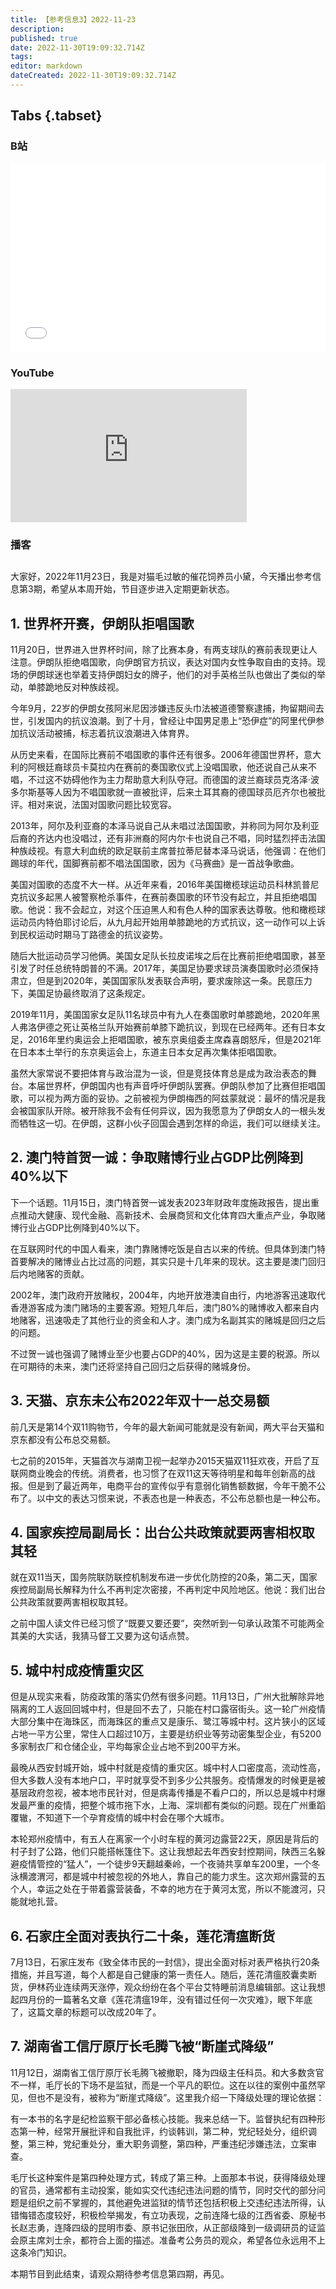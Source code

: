 ```yaml
---
title: 【参考信息3】2022-11-23
description: 
published: true
date: 2022-11-30T19:09:32.714Z
tags: 
editor: markdown
dateCreated: 2022-11-30T19:09:32.714Z
---
```


## Tabs {.tabset}
### B站
<div style="position: relative; padding: 30% 45%;">
<iframe style="position: absolute; width: 100%; height: 100%; left: 0; top: 0;" src="//player.bilibili.com/player.html?&bvid=BV12K411d7WQ&page=1&as_wide=1&high_quality=1&danmaku=1" scrolling="no" border="0" frameborder="no" framespacing="0" allowfullscreen="true"></iframe>
</div>

### YouTube
<div style="position: relative; padding-bottom: calc(56.25% * 0.75); /* 16:9 */ width: 75%; height: 0;">
<iframe style="position: absolute; top: 0; left: 0; width: 100%; height: 100%;" src="https://www.youtube-nocookie.com/embed/PKA-46NMYOY" title="YouTube video player" frameborder="0" allow="accelerometer; autoplay; clipboard-write; encrypted-media; gyroscope; picture-in-picture" allowfullscreen></iframe>
</div>
  
### 播客
<div class="podcast-player"></div>

## 

大家好，2022年11月23日，我是对猫毛过敏的催花饲养员小黛，今天播出参考信息第3期，希望从本周开始，节目逐步进入定期更新状态。

## 1. 世界杯开赛，伊朗队拒唱国歌

11月20日，世界进入世界杯时间，除了比赛本身，有两支球队的赛前表现更让人注意。伊朗队拒绝唱国歌，向伊朗官方抗议，表达对国内女性争取自由的支持。现场的伊朗球迷也举着支持伊朗妇女的牌子，他们的对手英格兰队也做出了类似的举动，单膝跪地反对种族歧视。

今年9月，22岁的伊朗女孩阿米尼因涉嫌违反头巾法被道德警察逮捕，拘留期间去世，引发国内的抗议浪潮。到了十月，曾经让中国男足患上“恐伊症”的阿里代伊参加抗议活动被捕，标志着抗议浪潮进入体育界。

从历史来看，在国际比赛前不唱国歌的事件还有很多。2006年德国世界杯，意大利的阿根廷裔球员卡莫拉内在赛前的奏国歌仪式上没唱国歌，他还说自己从来不唱，不过这不妨碍他作为主力帮助意大利队夺冠。而德国的波兰裔球员克洛泽·波多尔斯基等人因为不唱国歌就一直被批评，后来土耳其裔的德国球员厄齐尔也被批评。相对来说，法国对国歌问题比较宽容。

2013年，阿尔及利亚裔的本泽马说自己从未唱过法国国歌，并称同为阿尔及利亚后裔的齐达内也没唱过，还有非洲裔的阿内尔卡也说自己不唱，同时猛烈抨击法国种族歧视。有意大利血统的欧足联前主席普拉蒂尼替本泽马说话，他强调：在他们踢球的年代，国脚赛前都不唱法国国歌，因为《马赛曲》是一首战争歌曲。

美国对国歌的态度不大一样。从近年来看，2016年美国橄榄球运动员科林凯普尼克抗议多起黑人被警察枪杀事件，在赛前奏国歌的环节没有起立，并且拒绝唱国歌。他说：我不会起立，对这个压迫黑人和有色人种的国家表达尊敬。他和橄榄球运动员内特伯耶讨论后，从九月起开始用单膝跪地的方式抗议，这一动作可以上诉到民权运动时期马丁路德金的抗议姿势。

随后大批运动员学习他俩。美国女足队长拉皮诺埃之后在比赛前拒绝唱国歌，甚至引发了时任总统特朗普的不满。2017年，美国足协要求球员演奏国歌时必须保持肃立，但是到2020年，美国国家队发表联合声明，要求废除这一条。民意压力下，美国足协最终取消了这条规定。

2019年11月，美国国家女足队11名球员中有九人在奏国歌时单膝跪地，2020年黑人弗洛伊德之死让英格兰队开始赛前单膝下跪抗议，到现在已经两年。还有日本女足，2016年里约奥运会上拒唱国歌，被东京奥组委主席森喜朗怒斥，但是2021年在日本本土举行的东京奥运会上，东道主日本女足再次集体拒唱国歌。

虽然大家常说不要把体育与政治混为一谈，但是竞技体育总是成为政治表态的舞台。本届世界杯，伊朗国内也有声音呼吁伊朗队罢赛。伊朗队参加了比赛但拒唱国歌，可以视为两方面的妥协。之前被视为伊朗梅西的阿兹蒙就说：最坏的情况是我会被国家队开除。被开除我不会有任何异议，因为我愿意为了伊朗女人的一根头发而牺牲这一切。在伊朗，这群小伙子回国会遇到怎样的命运，我们可以继续关注。

## 2. 澳门特首贺一诚：争取赌博行业占GDP比例降到40%以下

下一个话题。11月15日，澳门特首贺一诚发表2023年财政年度施政报告，提出重点推动大健康、现代金融、高新技术、会展商贸和文化体育四大重点产业，争取赌博行业占GDP比例降到40%以下。

在互联网时代的中国人看来，澳门靠赌博吃饭是自古以来的传统。但具体到澳门特首要解决的赌博业占比过高的问题，其实只是十几年来的现状。这主要是澳门回归后内地赌客的贡献。

2002年，澳门政府开放赌权，2004年，内地开放港澳自由行，内地游客迅速取代香港游客成为澳门赌场的主要客源。短短几年后，澳门80%的赌博收入都来自内地赌客，迅速吸走了其他行业的资金和人才。澳门成为名副其实的赌城是回归之后的问题。

不过贺一诚也强调了赌博业至少也要占GDP的40%，因为这是主要的税源。所以在可期待的未来，澳门还将坚持自己回归之后获得的赌城身份。

## 3. 天猫、京东未公布2022年双十一总交易额

前几天是第14个双11购物节，今年的最大新闻可能就是没有新闻，两大平台天猫和京东都没有公布总交易额。

七之前的2015年，天猫首次与湖南卫视一起举办2015天猫双11狂欢夜，开启了互联网商业晚会的传统。消费者，也习惯了在双11这天等待明星和每年创新高的战报。但是到了最近两年，电商平台的宣传似乎有意弱化销售额数据，今年干脆不公布了。以中文的表达习惯来说，不表态也是一种表态，不公布总额也是一种公布。

## 4. 国家疾控局副局长：出台公共政策就要两害相权取其轻

就在双11当天，国务院联防联控机制发布进一步优化防控的20条，第二天，国家疾控局副局长解释为什么不再判定次密接，不再判定中风险地区。他说：我们出台公共政策就要两害相权取其轻。

之前中国人读文件已经习惯了“既要又要还要”，突然听到一句承认政策不可能两全其美的大实话，我猜马督工又要为这句话点赞。

## 5. 城中村成疫情重灾区

但是从现实来看，防疫政策的落实仍然有很多问题。11月13日，广州大批解除异地隔离的工人返回回城中村，但是回不去了，只能在村口露宿街头。这一轮广州疫情大部分集中在海珠区，而海珠区的重点又是康乐、鹭江等城中村。这片狭小的区域占地一平方公里，常住人口超过10万，主要是纺织业等劳动密集型企业，有5200多家制衣厂和仓储企业，平均每家企业占地不到200平方米。

最晚从西安封城开始，城中村就是疫情的重灾区。城中村人口密度高，流动性高，但大多数人没有本地户口，平时就享受不到多少公共服务。疫情爆发的时候更是被基层政府忽视，被本地市民针对，但是病毒传播是不看户口的，所以总是城中村爆发最严重的疫情，把整个城市拖下水，上海、深圳都有类似的问题。现在广州重蹈覆辙，不知道下一个孕育疫情的城中村会在哪个大城市。

本轮郑州疫情中，有五人在离家一个小时车程的黄河边露营22天，原因是背后的村子封了公路，他们只能搭帐篷住下。这让我想起去年西安封控期间，陕西三名躲避疫情管控的“猛人”，一个徒步9天翻越秦岭，一个夜骑共享单车200里，一个冬泳横渡渭河，都是城中村被忽视的外地人，靠自己的能力求生。这次郑州露营的五个人，幸运之处在于带着露营装备，不幸的地方在于黄河太宽，所以不能渡河，只能就地扎营。

## 6. 石家庄全面对表执行二十条，莲花清瘟断货

7月13日，石家庄发布《致全体市民的一封信》，提出全面对标对表严格执行20条措施，并且写道，每个人都是自己健康的第一责任人。随后，莲花清瘟胶囊卖断货，伊林药业连续两天涨停，观众纷纷在各个平台艾特睡前消息编辑部。这让我想起四月份的一篇著名文章《莲花清瘟19年，没有错过任何一次灾难》，眼下年底了，这篇文章的标题可以改成20年了。

## 7. 湖南省工信厅原厅长毛腾飞被“断崖式降级”

11月12日，湖南省工信厅原厅长毛腾飞被撤职，降为四级主任科员。和大多数贪官不一样，毛厅长的下场不是监狱，而是一个平凡的职位。这在以往的案例中虽然罕见，但也不是没有，被称为“断崖式降级”。这里我介绍一下降级处理的理论依据：

有一本书的名字是纪检监察干部必备核心技能。我来总结一下。监督执纪有四种形态第一种，经常开展批评和自我批评，约谈韩训，第二种，党纪轻处分，组织调整，第三种，党纪重处分，重大职务调整，第四种，严重违纪涉嫌违法，立案审查。

毛厅长这种案件是第四种处理方式，转成了第三种。上面那本书说，获得降级处理的官员，通常都有主动投案，能如实交代违纪违法问题的情节，同时交代的部分问题是组织之前不掌握的，其他避免进监狱的情节还包括积极上交违纪违法所得，认错悔错态度较好，积极检举揭发，有立功表现，之前连降七级的江西省委、原秘书长赵志勇，连降四级的昆明市委、原书记张田欣，从正部级降到一级调研员的证监会原主席刘士余，都符合上面的描述。准备考公务员的观众，希望各位永远用不上这条冷门知识。

本期节目到此结束，请观众期待参考信息第四期，再见。